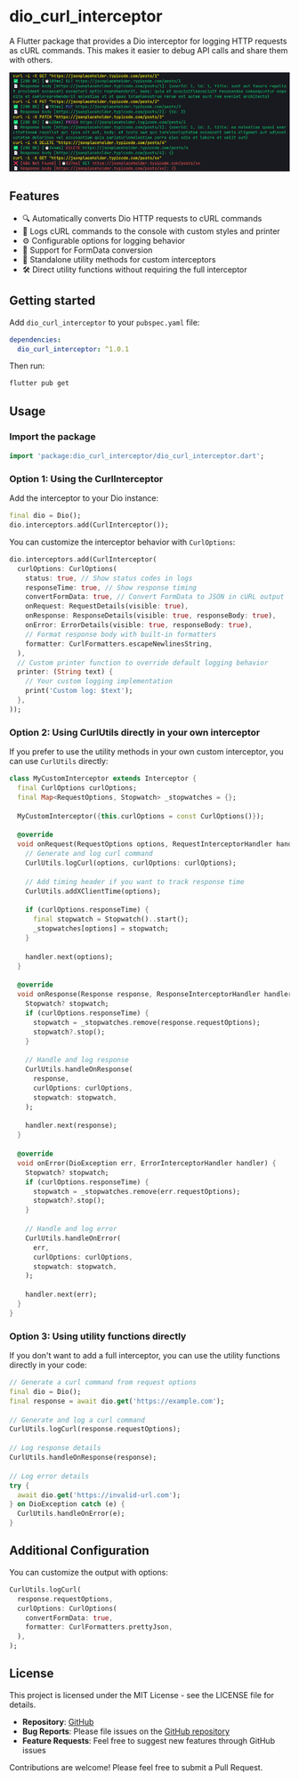# dio_curl_interceptor

A Flutter package that provides a Dio interceptor for logging HTTP requests as cURL commands. This makes it easier to debug API calls and share them with others.

![Screenshot](https://raw.githubusercontent.com/venhdev/dio_curl_interceptor/refs/heads/main/screenshots/image.png)

## Features

- 🔍 Automatically converts Dio HTTP requests to cURL commands
- 📝 Logs cURL commands to the console with custom styles and printer
- ⚙️ Configurable options for logging behavior
- 🔄 Support for FormData conversion
- 🧰 Standalone utility methods for custom interceptors
- 🛠️ Direct utility functions without requiring the full interceptor

## Getting started

Add `dio_curl_interceptor` to your `pubspec.yaml` file:

```yaml
dependencies:
  dio_curl_interceptor: ^1.0.1
```

Then run:

```bash
flutter pub get
```

## Usage

### Import the package

```dart
import 'package:dio_curl_interceptor/dio_curl_interceptor.dart';
```

### Option 1: Using the CurlInterceptor

Add the interceptor to your Dio instance:

```dart
final dio = Dio();
dio.interceptors.add(CurlInterceptor());
```

You can customize the interceptor behavior with `CurlOptions`:

```dart
dio.interceptors.add(CurlInterceptor(
  curlOptions: CurlOptions(
    status: true, // Show status codes in logs
    responseTime: true, // Show response timing
    convertFormData: true, // Convert FormData to JSON in cURL output
    onRequest: RequestDetails(visible: true),
    onResponse: ResponseDetails(visible: true, responseBody: true),
    onError: ErrorDetails(visible: true, responseBody: true),
    // Format response body with built-in formatters
    formatter: CurlFormatters.escapeNewlinesString,
  ),
  // Custom printer function to override default logging behavior
  printer: (String text) {
    // Your custom logging implementation
    print('Custom log: $text');
  },
));
```

### Option 2: Using CurlUtils directly in your own interceptor

If you prefer to use the utility methods in your own custom interceptor, you can use `CurlUtils` directly:

```dart
class MyCustomInterceptor extends Interceptor {
  final CurlOptions curlOptions;
  final Map<RequestOptions, Stopwatch> _stopwatches = {};
  
  MyCustomInterceptor({this.curlOptions = const CurlOptions()});
  
  @override
  void onRequest(RequestOptions options, RequestInterceptorHandler handler) {
    // Generate and log curl command
    CurlUtils.logCurl(options, curlOptions: curlOptions);
    
    // Add timing header if you want to track response time
    CurlUtils.addXClientTime(options);
    
    if (curlOptions.responseTime) {
      final stopwatch = Stopwatch()..start();
      _stopwatches[options] = stopwatch;
    }
    
    handler.next(options);
  }

  @override
  void onResponse(Response response, ResponseInterceptorHandler handler) {
    Stopwatch? stopwatch;
    if (curlOptions.responseTime) {
      stopwatch = _stopwatches.remove(response.requestOptions);
      stopwatch?.stop();
    }
    
    // Handle and log response
    CurlUtils.handleOnResponse(
      response,
      curlOptions: curlOptions,
      stopwatch: stopwatch,
    );
    
    handler.next(response);
  }

  @override
  void onError(DioException err, ErrorInterceptorHandler handler) {
    Stopwatch? stopwatch;
    if (curlOptions.responseTime) {
      stopwatch = _stopwatches.remove(err.requestOptions);
      stopwatch?.stop();
    }
    
    // Handle and log error
    CurlUtils.handleOnError(
      err,
      curlOptions: curlOptions,
      stopwatch: stopwatch,
    );
    
    handler.next(err);
  }
}
```

### Option 3: Using utility functions directly

If you don't want to add a full interceptor, you can use the utility functions directly in your code:

```dart
// Generate a curl command from request options
final dio = Dio();
final response = await dio.get('https://example.com');

// Generate and log a curl command
CurlUtils.logCurl(response.requestOptions);

// Log response details
CurlUtils.handleOnResponse(response);

// Log error details
try {
  await dio.get('https://invalid-url.com');
} on DioException catch (e) {
  CurlUtils.handleOnError(e);
}
```

## Additional Configuration

You can customize the output with options:

```dart
CurlUtils.logCurl(
  response.requestOptions,
  curlOptions: CurlOptions(
    convertFormData: true,
    formatter: CurlFormatters.prettyJson,
  ),
);
```

## License

This project is licensed under the MIT License - see the LICENSE file for details.

- **Repository**: [GitHub](https://github.com/venhdev/dio_curl_interceptor)
- **Bug Reports**: Please file issues on the [GitHub repository](https://github.com/venhdev/dio_curl_interceptor/issues)
- **Feature Requests**: Feel free to suggest new features through GitHub issues

Contributions are welcome! Please feel free to submit a Pull Request.

